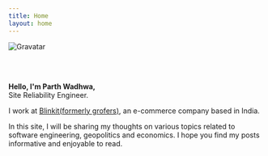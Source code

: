 ```yaml
---
title: Home
layout: home
---
```


![Gravatar](https://s.gravatar.com/avatar/f08a316bb8aaed7084f3bb81cbc507ad?s=200)

<br/> <br/>

<b>Hello, I'm Parth Wadhwa, </b>
<br/>
Site Reliability Engineer.
<br/>

I work at [Blinkit(formerly grofers)](https://blinkit.com), an e-commerce company based in India.

In this site, I will be sharing my thoughts on various topics related to software engineering, geopolitics and economics. I hope you find my posts informative and enjoyable to read.
